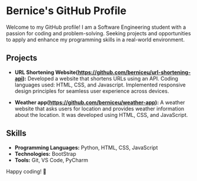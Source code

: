 # Bernice's GitHub Profile

Welcome to my GitHub profile! I am a Software Engineering student with a passion for coding and
problem-solving. Seeking projects and opportunities to apply and enhance my programming skills in a real-world environment.

## Projects

- **URL Shortening Website(https://github.com/berniceu/url-shortening-api):**
  Developed a website that shortens URLs using an API. Coding languages used: HTML, CSS, and Javascript.
  Implemented responsive design principles for seamless user experience across devices.

- **Weather app(https://github.com/berniceu/weather-app):**
  A weather website that asks users for location and provides weather information about the location.
  It was developed using HTML, CSS, and JavaScript.

## Skills

- **Programming Languages:** Python, HTML, CSS, JavaScript
- **Technologies:** BootStrap
- **Tools:** Git, VS Code, PyCharm

Happy coding! 🚀
